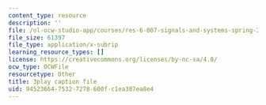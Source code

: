 ```yaml
---
content_type: resource
description: ''
file: /ol-ocw-studio-app/courses/res-6-007-signals-and-systems-spring-2011/9452366475327278600fc1ea307ea8e4_mmkOAMOw73U.srt
file_size: 61397
file_type: application/x-subrip
learning_resource_types: []
license: https://creativecommons.org/licenses/by-nc-sa/4.0/
ocw_type: OCWFile
resourcetype: Other
title: 3play caption file
uid: 94523664-7532-7278-600f-c1ea307ea8e4
---
```

